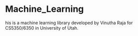 # Machine_Learning
his is a machine learning library developed by Vinutha Raja for CS5350/6350 in University of Utah.
